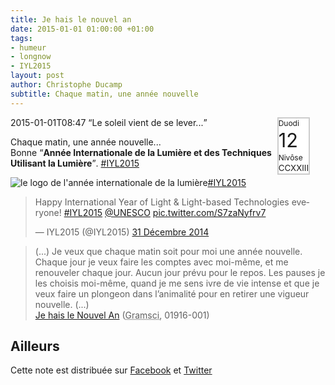 ```yaml
---
title: Je hais le nouvel an
date: 2015-01-01 01:00:00 +01:00
tags:
- humeur
- longnow
- IYL2015
layout: post
author: Christophe Ducamp
subtitle: Chaque matin, une année nouvelle
---
```


<div style="border:2px solid #ccc; background: #fff; font-size: smaller; line-height: 1.3; margin-right: 25px; float:right;">
<div style="font-size: 9pt; width:100%">Duodi</div>
<div style="font-size: 23pt; width: 100%;">12</div>
<div style="font-size: 9pt; width: 100%;">Nivôse</div>
<div style="font-size: 10pt; width: 100%;">CCXXIII</div>
</div>

2015-01-01T08:47 <q>Le soleil vient de se lever...</q> 

Chaque matin, une année nouvelle...<br>Bonne <q><b>Année Internationale de la Lumière et des Techniques Utilisant la Lumière</b></q>. [#IYL2015](http://www.light2015.org/Home/About.html)

![le logo de l'année internationale de la lumière][logo][#IYL2015]

<blockquote class="u-in-reply-to twitter-tweet" lang="fr"><p>Happy International Year of Light &amp; Light-based Technologies everyone! <a href="https://twitter.com/hashtag/IYL2015?src=hash">#IYL2015</a> <a href="https://twitter.com/UNESCO">@UNESCO</a> <a href="http://t.co/S7zaNyfrv7">pic.twitter.com/S7zaNyfrv7</a></p>&mdash; IYL2015 (@IYL2015) <a href="https://twitter.com/IYL2015/status/550382788554530817">31 Décembre 2014</a></blockquote>
<script async src="//platform.twitter.com/widgets.js" charset="utf-8"></script>

<blockquote class="h-cite">(...) Je veux que chaque matin soit pour moi une année nouvelle. Chaque jour je veux faire les comptes avec moi-même, et me renouveler chaque jour. Aucun jour prévu pour le repos. Les pauses je les choisis moi-même, quand je me sens ivre de vie intense et que je veux faire un plongeon dans l’animalité pour en retirer une vigueur nouvelle. (...)
<footer><a class="u-url p-name" href="http://dormirajamais.org/gramsci-2/">Je hais le Nouvel An</a> (<abbr class="p-author h-card" title="Antonio Gramsci">Gramsci</abbr>, <time class="dt-published" datetime="1916-01-01">01916-001</time>)</footer></blockquote>

## Ailleurs 
Cette note est distribuée sur <a rel="syndication" class="u-syndication" href="https://www.facebook.com/christophe.ducamp/posts/10152445287161891">Facebook</a> et <a href="https://twitter.com/xtof_fr/status/550566018134065152" rel="syndication" class="u-syndication">Twitter</a>


[logo]: http://upload.wikimedia.org/wikipedia/commons/thumb/3/35/International_Year_of_Light_2015_-_color_logo_2.png/280px-International_Year_of_Light_2015_-_color_logo_2.png
[#IYL2015]: http://www.light2015.org/ "cliquer pour visiter light2015"